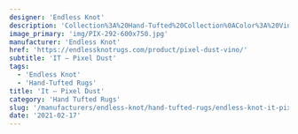 ```yaml
---
designer: 'Endless Knot'
description: 'Collection%3A%20Hand-Tufted%20Collection%0AColor%3A%20Vino%0AMaterial%3A%20Wool%20%26%20Tencel'
image_primary: 'img/PIX-292-600x750.jpg'
manufacturer: 'Endless Knot'
href: 'https://endlessknotrugs.com/product/pixel-dust-vino/'
subtitle: 'IT – Pixel Dust'
tags:
  - 'Endless Knot'
  - 'Hand-Tufted Rugs'
title: 'It – Pixel Dust'
category: 'Hand Tufted Rugs'
slug: '/manufacturers/endless-knot/hand-tufted-rugs/endless-knot-it-pixel-dust'
date: '2021-02-17'
---
```

